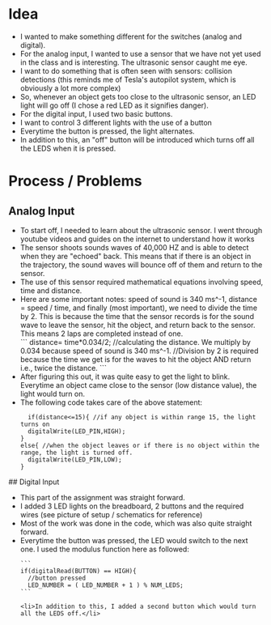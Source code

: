 # Idea
<ul>
  <li>I wanted to make something different for the switches (analog and digital).</li>
  <li>For the analog input, I wanted to use a sensor that we have not yet used in the class and is interesting. The ultrasonic sensor caught me eye.</li>
  <li>I want to do something that is often seen with sensors: collision detections (this reminds me of Tesla's autopilot system, which is obviously a lot more complex) </li>
  <li>So, whenever an object gets too close to the ultrasonic sensor, an LED light will go off (I chose a red LED as it signifies danger).</li>
  
  <li>For the digital input, I used two basic buttons.</li>
  <li>I want to control 3 different lights with the use of a button</li>
  <li>Everytime the button is pressed, the light alternates.</li>
  <li>In addition to this, an "off" button will be introduced which turns off all the LEDS when it is pressed.</li>
</ul>


# Process / Problems
## Analog Input
<ul>
  <li>To start off, I needed to learn about the ultrasonic sensor. I went through youtube videos and guides on the internet to understand how it works </li>
  <li>The sensor shoots sounds waves of 40,000 HZ and is able to detect when they are "echoed" back. This means that if there is an object in the trajectory, the sound waves will bounce off of them and return to the sensor.</li>
  <li>The use of this sensor required mathematical equations involving speed, time and distance.</li>
  <li>Here are some important notes: speed of sound is 340 ms^-1, distance = speed / time, and finally (most important), we need to divide the time by 2. This is because the time that the sensor records is for the sound wave to leave the sensor, hit the object, and return back to the sensor. This means 2 laps are completed instead of one. </li>
  ```
    distance= time*0.034/2; //calculating the distance. We multiply by 0.034 because speed of sound is 340 ms^-1. 
  //Division by 2 is required because the time we get is for the waves to hit the object AND return i.e., twice the distance.
  ```
  <li>After figuring this out, it was quite easy to get the light to blink. Everytime an object came close to the sensor (low distance value), the light would turn on.</li>
  <li>The following code takes care of the above statement:</li>
  
  ```
    if(distance<=15){ //if any object is within range 15, the light turns on
    digitalWrite(LED_PIN,HIGH);
  }
  else{ //when the object leaves or if there is no object within the range, the light is turned off.
    digitalWrite(LED_PIN,LOW);
  } 
  ```
                     
</ul>
## Digital Input
  <ul>
    <li>This part of the assignment was straight forward.</li>
    <li>I added 3 LED lights on the breadboard, 2 buttons and the required wires (see picture of setup / schematics for reference) </li>
    <li>Most of the work was done in the code, which was also quite straight forward. </li>
    <li>Everytime the button was pressed, the LED would switch to the next one. I used the modulus function here as followed: </li>
   
    ```
    if(digitalRead(BUTTON) == HIGH){
      //button pressed
      LED_NUMBER = ( LED_NUMBER + 1 ) % NUM_LEDS;
    ```
    
    <li>In addition to this, I added a second button which would turn all the LEDS off.</li>
  </ul>
  
